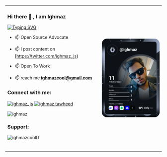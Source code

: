 <table>
  <tr>
  <td valign="center">
      
### Hi there 👋 , I am Ighmaz 

    
    
    
[![Typing SVG](https://readme-typing-svg.herokuapp.com/?lines=Frontend+Developer;TypeScript+Fan+Boy;Exploring+Web3)](https://git.io/typing-svg)

    
 - 📫  Open Source Advocate
    
 - 📫 I post content on [https://twitter.com/ighmaz_js)
 
 - 📫  Open To Work

 - 📫  reach me **ighmazcool@gmail.com**
    


<h3 align="left">Connect with me:</h3>
<p align="left">
<a href="https://twitter.com/ighmaz_js" target="blank"><img align="center" src="https://raw.githubusercontent.com/rahuldkjain/github-profile-readme-generator/master/src/images/icons/Social/twitter.svg" alt="ighmaz_js" height="30" width="40" /></a>
<a href="https://linkedin.com/in/ighmaz tawheed" target="blank"><img align="center" src="https://raw.githubusercontent.com/rahuldkjain/github-profile-readme-generator/master/src/images/icons/Social/linked-in-alt.svg" alt="ighmaz tawheed" height="30" width="40" /></a>

</p>


    
    

<p><img align="center" src="https://github-readme-stats.vercel.app/api/top-langs?username=ighmaz&show_icons=true&locale=en&layout=compact" alt="ighmaz" /></p>
    <h3 align="left">Support:</h3>
    
       
    
<p><a href="https://www.buymeacoffee.com/ighmazcoolD"> <img align="left" src="https://cdn.buymeacoffee.com/buttons/v2/default-yellow.png" height="50" width="210" alt="ighmazcoolD" /></a></p><br><br>
    
  </td>
    <td>
      <a href="https://app.daily.dev/ighmaz"><img src="https://github.com/ighmaZ/ighmaZ/blob/main/devcard.svg" width="400" alt="ighmaz's Dev Card"/></a>
      
        
  </tr>
</table>



